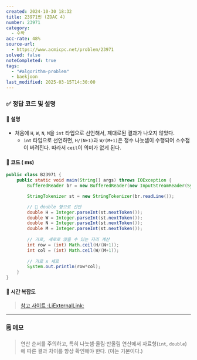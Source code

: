 ```yaml
---
created: 2024-10-30 18:32
title: 23971번 (ZOAC 4)
number: 23971
category:
  - 수학
acc-rate: 48%
source-url:
  - https://www.acmicpc.net/problem/23971
solved: false
noteCompleted: true
tags:
  - "#algorithm-problem"
  - baekjoon
last_modified: 2025-03-15T14:30:00
---
```

### ✅ 정답 코드 및 설명
#### 📝 설명
- 처음에 `H`, `W`, `N`, `M`을 `int` 타입으로 선언해서, 제대로된 결과가 나오지 않았다.
	- `int` 타입으로 선언하면, `H/(N+1)`과 `W/(M+1)`은 정수 나눗셈이 수행되어 소수점이 버려진다. 따라서 `ceil`이 의미가 없게 된다.
#### 📝 코드 ( ms)
```java
public class B23971 {
    public static void main(String[] args) throws IOException {
        BufferedReader br = new BufferedReader(new InputStreamReader(System.in));

        StringTokenizer st = new StringTokenizer(br.readLine());

		// 📌 double 형으로 선언
        double H = Integer.parseInt(st.nextToken()); 
        double W = Integer.parseInt(st.nextToken());
        double N = Integer.parseInt(st.nextToken());
        double M = Integer.parseInt(st.nextToken());
		
		// 가로, 세로로 앉을 수 있는 자리 계산
        int row = (int) Math.ceil(H/(N+1));
        int col = (int) Math.ceil(W/(M+1));
		
		// 가로 x 세로
        System.out.println(row*col);
    }
}
```
#### 📝 시간 복잡도

> [참고 사이트 :LiExternalLink:](https://iheeeee6-6.tistory.com/44)
---
### 🗒️ 메모 
> 연산 순서를 주의하고, 특히 나눗셈·올림·반올림 연산에서 자료형(`int`, `double`)에 따른 결과 차이를 항상 확인해야 한다. (이는 기본이다.)





